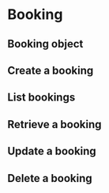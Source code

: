 # Booking

## Booking object

## Create a booking

## List bookings

## Retrieve a booking

## Update a booking

## Delete a booking